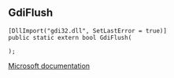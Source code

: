 ## GdiFlush

```
[DllImport("gdi32.dll", SetLastError = true)]
public static extern bool GdiFlush(
   
);
```

[Microsoft documentation](https://docs.microsoft.com/en-us/windows/win32/api/wingdi/nf-wingdi-gdiflush)
